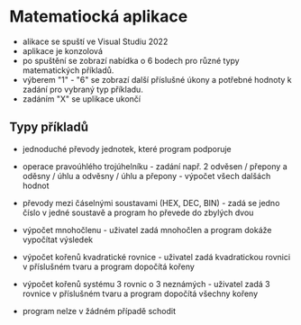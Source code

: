 # Matematiocká aplikace

- alikace se spuští ve Visual Studiu 2022
- aplikace je konzolová
- po spuštění se zobrazí nabídka o 6 bodech pro různé typy matematických příkladů.
- výberem "1" - "6" se zobrazí další příslušné úkony a potřebné hodnoty k zadání pro vybraný typ příkladu.
- zadáním "X" se uplikace ukončí

## Typy příkladů
- jednoduché převody jednotek, které program podporuje
- operace pravoúhlého trojúhelníku - zadání např. 2 odvěsen / přepony a oděsny / úhlu a odvěsny / úhlu a přepony - výpočet všech dalšách hodnot
- převody mezi čáselnými soustavami (HEX, DEC, BIN) - zadá se jedno číslo v jedné soustavě a program ho převede do zbylých dvou
- výpočet mnohočlenu - uživatel zadá mnohočlen a program dokáže vypočítat výsledek
- výpočet kořenů kvadratické rovnice - uživatel zadá kvadratickou rovnici v příslušném tvaru a program dopočítá kořeny
- výpočet kořenů systému 3 rovnic o 3 neznámých - uživatel zadá 3 rovnice v příslušném tvaru a program dopočítá všechny kořeny

- program nelze v žádném případě schodit
